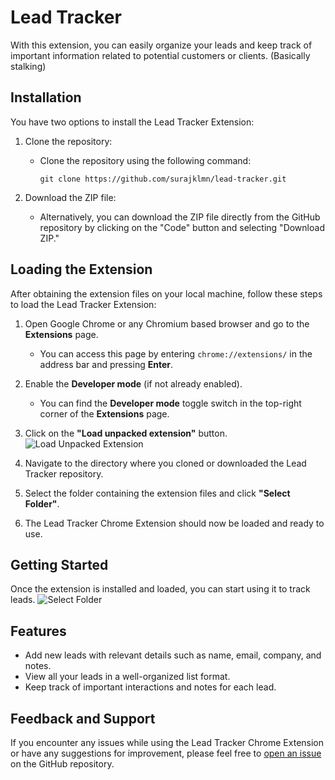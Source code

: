 # Lead Tracker

With this extension, you can easily organize your leads and keep track of important information related to potential customers or clients. (Basically stalking)

## Installation

You have two options to install the Lead Tracker Extension:

1. Clone the repository:
   - Clone the repository using the following command:
     ```
     git clone https://github.com/surajklmn/lead-tracker.git
     ```

2. Download the ZIP file:
   - Alternatively, you can download the ZIP file directly from the GitHub repository by clicking on the "Code" button and selecting "Download ZIP."

## Loading the Extension

After obtaining the extension files on your local machine, follow these steps to load the Lead Tracker Extension:

1. Open Google Chrome or any Chromium based browser and go to the **Extensions** page.
   - You can access this page by entering `chrome://extensions/` in the address bar and pressing **Enter**.

2. Enable the **Developer mode** (if not already enabled).
   - You can find the **Developer mode** toggle switch in the top-right corner of the **Extensions** page.

3. Click on the **"Load unpacked extension"** button.
   ![Load Unpacked Extension](https://github.com/surajklmn/lead-tracker/assets/30106169/35e97854-6ac6-4cf5-8bbf-d4d605934f17)

4. Navigate to the directory where you cloned or downloaded the Lead Tracker repository.

5. Select the folder containing the extension files and click **"Select Folder"**.
  

6. The Lead Tracker Chrome Extension should now be loaded and ready to use.

## Getting Started

Once the extension is installed and loaded, you can start using it to track leads.
 ![Select Folder](https://github.com/surajklmn/lead-tracker/assets/30106169/753a0dce-3c70-4f7e-a0ca-2151bc71d20d)
## Features
- Add new leads with relevant details such as name, email, company, and notes.
- View all your leads in a well-organized list format.
- Keep track of important interactions and notes for each lead.

## Feedback and Support

If you encounter any issues while using the Lead Tracker Chrome Extension or have any suggestions for improvement, please feel free to [open an issue](https://github.com/surajklmn/lead-tracker/issues) on the GitHub repository.
